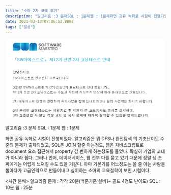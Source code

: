```yaml
---
title: "소마 2차 코테 후기"
description: "알고리즘 :3 문제SQL : 1문제웹 : 1문제화면 공유 녹화로 시험이 진행되었다.알고리즘은 뭐 DFS나 완전탐색 의 기초난이도 수준의 문제가 출제되었고, SQL은 JOIN 할줄 아는정도, 웹은 자바스크립트로 document 요소 접근해서 property 값 변하게 하"
date: 2021-03-13T07:06:53.888Z
tags: ["일상"]
---
```

![](../images/53554d37-071a-4bb5-8957-3156ed97451a-image.png)

알고리즘 :3 문제
SQL : 1문제
웹 : 1문제

화면 공유 녹화로 시험이 진행되었다.
알고리즘은 뭐 DFS나 완전탐색 의 기초난이도 수준의 문제가 출제되었고, SQL은 JOIN 할줄 아는정도, 웹은 자바스크립트로 document 요소 접근해서 property 값 변하게 하는정도를 물었다.
확실히 기업의 코테가 아니라 쉽다. 그러나 언어, 데이터베이스, 웹 전부 다를 묻고 있기 때문에 정말 생 초짜에게는 어렵게 느껴질 수도 있을 거같다. 아마 기본기를 어느정도는 쓸 줄 아는 사람을 뽑아다가 고급인력으로 만들어내고 싶어하는 소마의 교육철학이 보인 시험이다.

<시간 분배>
알고리즘 문제 : 각각 20분(백준기준 실버1~ 골드 4정도 난이도)
SQL : 10분
웹 : 25분
